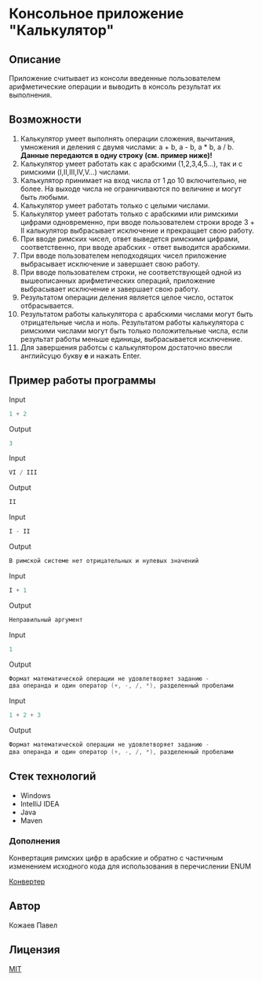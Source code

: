 # Консольное приложение "Калькулятор"

## Описание
Приложение считывает из консоли введенные пользователем арифметические операции и выводить в консоль результат их выполнения.

## Возможности
1. Калькулятор умеет выполнять операции сложения, вычитания, умножения и деления с двумя числами: a + b, a - b, a * b, a / b. **Данные передаются в одну строку (см. пример ниже)!**
1. Калькулятор умеет работать как с арабскими (1,2,3,4,5…), так и с римскими (I,II,III,IV,V…) числами.
1. Калькулятор принимает на вход числа от 1 до 10 включительно, не более. На выходе числа не ограничиваются по величине и могут быть любыми.
1. Калькулятор умеет работать только с целыми числами.
1. Калькулятор умеет работать только с арабскими или римскими цифрами одновременно, при вводе пользователем строки вроде 3 + II калькулятор  выбрасывает исключение и прекращает свою работу.
1. При вводе римских чисел, ответ выведется римскими цифрами, соответственно, при вводе арабских - ответ выводится арабскими.
1. При вводе пользователем неподходящих чисел приложение выбрасывает исключение и завершает свою работу.
1. При вводе пользователем строки, не соответствующей одной из вышеописанных арифметических операций, приложение выбрасывает исключение и завершает свою работу.
1. Результатом операции деления является целое число, остаток отбрасывается.
1. Результатом работы калькулятора с арабскими числами могут быть отрицательные числа и ноль. Результатом работы калькулятора с римскими числами могут быть только положительные числа, если результат работы меньше единицы, выбрасывается исключение.
1. Для завершения работсы с калькулятором достаточно ввесли английсуцю букву **e** и нажать Enter.

## Пример работы программы

Input
```java
1 + 2
```
Output
```java
3
```

Input
```java
VI / III
```
Output
```java
II
```

Input
```java
I - II
```
Output
```java
В римской системе нет отрицательных и нулевых значений
```

Input
```java
I + 1
```
Output
```java
Неправильный аргумент
```

Input
```java
1
```
Output
```java
Формат математической операции не удовлетворяет заданию -
два операнда и один оператор (+, -, /, *), разделенный пробелами
```

Input
```java
1 + 2 + 3
```
Output
```java
Формат математической операции не удовлетворяет заданию -
два операнда и один оператор (+, -, /, *), разделенный пробелами
```

<!-- ## Как запустить -->
<!-- В консоли перейти в директорию ***\calculator\target** с файлом **calculator-0.1.0.jar** и выполнить команду: -->

<!-- ```java -->
<!-- java -jar calculator-0.1.0.jar -->
<!-- ``` -->

## Стек технологий
* Windows
* IntelliJ IDEA
* Java
* Maven

### Дополнения
Конвертация римских цифр в арабские и обратно с частичным изменением исходного кода для использования в перечислении ENUM

[Конвертер](https://coding.tools/ru/numbers-to-roman-numerals)

## Автор
Кожаев Павел

## Лицензия
[MIT](https://choosealicense.com/licenses/mit/)